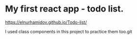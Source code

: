 # My first react app - todo list. 
https://elnurhamidov.github.io/Todo-list/

I used class components in this project to practice them too.git
